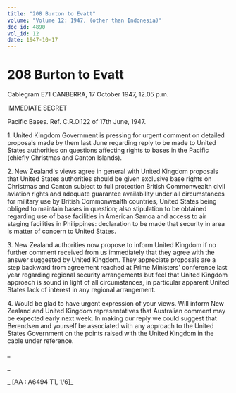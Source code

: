 ```yaml
---
title: "208 Burton to Evatt"
volume: "Volume 12: 1947, (other than Indonesia)"
doc_id: 4890
vol_id: 12
date: 1947-10-17
---
```


# 208 Burton to Evatt

Cablegram E71 CANBERRA, 17 October 1947, 12.05 p.m.

IMMEDIATE SECRET

Pacific Bases. Ref. C.R.O.122 of 17th June, 1947.

1\. United Kingdom Government is pressing for urgent comment on detailed proposals made by them last June regarding reply to be made to United States authorities on questions affecting rights to bases in the Pacific (chiefly Christmas and Canton Islands).

2\. New Zealand's views agree in general with United Kingdom proposals that United States authorities should be given exclusive base rights on Christmas and Canton subject to full protection British Commonwealth civil aviation rights and adequate guarantee availability under all circumstances for military use by British Commonwealth countries, United States being obliged to maintain bases in question; also stipulation to be obtained regarding use of base facilities in American Samoa and access to air staging facilities in Philippines: declaration to be made that security in area is matter of concern to United States.

3\. New Zealand authorities now propose to inform United Kingdom if no further comment received from us immediately that they agree with the answer suggested by United Kingdom. They appreciate proposals are a step backward from agreement reached at Prime Ministers' conference last year regarding regional security arrangements but feel that United Kingdom approach is sound in light of all circumstances, in particular apparent United States lack of interest in any regional arrangement.

4\. Would be glad to have urgent expression of your views. Will inform New Zealand and United Kingdom representatives that Australian comment may be expected early next week. In making our reply we could suggest that Berendsen and yourself be associated with any approach to the United States Government on the points raised with the United Kingdom in the cable under reference.

_

_

_ [AA : A6494 T1, 1/6]_
